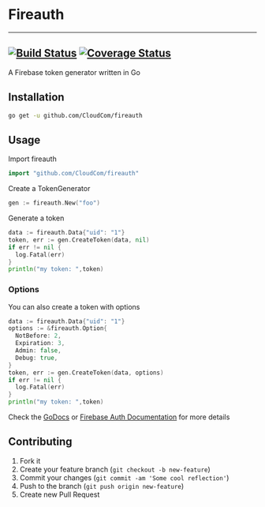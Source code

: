 # Fireauth
---
[![Build Status](https://travis-ci.org/CloudCom/fireauth.svg?branch=master)](https://travis-ci.org/CloudCom/fireauth) [![Coverage Status](https://coveralls.io/repos/CloudCom/fireauth/badge.svg?branch=master)](https://coveralls.io/r/CloudCom/fireauth?branch=master)
---

A Firebase token generator written in Go

## Installation

```bash
go get -u github.com/CloudCom/fireauth
```

## Usage

Import fireauth

```go
import "github.com/CloudCom/fireauth"
```

Create a TokenGenerator

```go
gen := fireauth.New("foo")
```

Generate a token

```go
data := fireauth.Data{"uid": "1"}
token, err := gen.CreateToken(data, nil)
if err != nil {
  log.Fatal(err)
}
println("my token: ",token)
```

### Options

You can also create a token with options

```go
data := fireauth.Data{"uid": "1"}
options := &fireauth.Option{
  NotBefore: 2,
  Expiration: 3,
  Admin: false,
  Debug: true,
}
token, err := gen.CreateToken(data, options)
if err != nil {
  log.Fatal(err)
}
println("my token: ",token)
```

Check the [GoDocs](http://godoc.org/github.com/CloudCom/fireauth) or
[Firebase Auth Documentation](https://www.firebase.com/docs/rest/guide/user-auth.html#section-overview) for more details

## Contributing

1. Fork it
2. Create your feature branch (`git checkout -b new-feature`)
3. Commit your changes (`git commit -am 'Some cool reflection'`)
4. Push to the branch (`git push origin new-feature`)
5. Create new Pull Request
